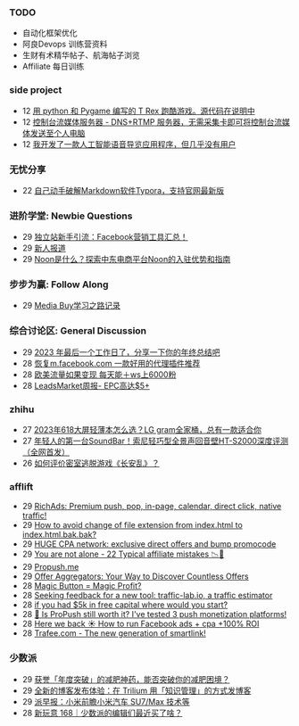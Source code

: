 ### TODO
-  自动化框架优化
-  阿良Devops 训练营资料
-  生财有术精华帖子、航海帖子浏览
-  Affiliate 每日训练

### side project
<!-- sideproject:START -->
-  12 [用 python 和 Pygame 编写的 T Rex 跑酷游戏。源代码在说明中](https://www.youtube.com/watch?v=pZySIXSelCA)
-  12 [控制台流媒体服务器 - DNS+RTMP 服务器，无需采集卡即可将控制台流媒体发送至个人电脑](https://github.com/Aioros/console-streaming-server)
-  12 [我开发了一款人工智能语音导览应用程序，但几乎没有用户](https://www.reddit.com/r/SideProject/comments/18gpp0e/ive_built_an_ai_audio_tour_app_but_have_almost_no/)<!-- sideproject:END -->


### 无忧分享
<!-- ruyo:START -->
-  22 [自己动手破解Markdown软件Typora，支持官网最新版](https://51.ruyo.net/18583.html)<!-- ruyo:END -->

### 进阶学堂: Newbie Questions
<!-- advertcn1:START -->
-  29 [独立站新手引流：Facebook营销工具汇总！](https://www.advertcn.com/thread-113492-1-1.html)
-  29 [新人报道](https://www.advertcn.com/thread-113489-1-1.html)
-  29 [Noon是什么？探索中东电商平台Noon的入驻优势和指南](https://www.advertcn.com/thread-113487-1-1.html)<!-- advertcn1:END -->

### 步步为赢: Follow Along
<!-- advertcn2:START -->
-  29 [Media Buy学习之路记录](https://www.advertcn.com/thread-113493-1-1.html)<!-- advertcn2:END -->

### 综合讨论区: General Discussion
<!-- advertcn3:START -->
-  29 [2023 年最后一个工作日了，分享一下你的年终总结吧](https://www.advertcn.com/thread-113490-1-1.html)
-  28 [恢复m.facebook.com 一款好用的代理插件推荐](https://www.advertcn.com/thread-113485-1-1.html)
-  28 [欧美流量如果变现 每天能＋ws上6000粉](https://www.advertcn.com/thread-113484-1-1.html)
-  28 [LeadsMarket周报- EPC高达$5+](https://www.advertcn.com/thread-113483-1-1.html)<!-- advertcn3:END -->


### zhihu
<!-- zhihu:START -->
-  27 [2023年618大屏轻薄本怎么选？LG gram全家桶，总有一款适合你](http://zhuanlan.zhihu.com/p/632641888?utm_campaign=rss&utm_medium=rss&utm_source=rss&utm_content=title)
-  27 [年轻人的第一台SoundBar！索尼轻巧型全景声回音壁HT-S2000深度评测（全网首发）](http://zhuanlan.zhihu.com/p/630990296?utm_campaign=rss&utm_medium=rss&utm_source=rss&utm_content=title)
-  26 [如何评价密室逃脱游戏《长安乱》？](http://www.zhihu.com/question/563950552/answer/3045961312?utm_campaign=rss&utm_medium=rss&utm_source=rss&utm_content=title)<!-- zhihu:END -->

### afflift
<!-- afflift:START -->
-  29 [RichAds: Premium push, pop, in-page, calendar, direct click, native traffic!](https://afflift.com/f/threads/richads-premium-push-pop-in-page-calendar-direct-click-native-traffic.991/)
-  29 [How to avoid change of file extension from index.html to index.html.bak.bak?](https://afflift.com/f/threads/how-to-avoid-change-of-file-extension-from-index-html-to-index-html-bak-bak.12379/)
-  29 [HUGE CPA network: exclusive direct offers and bump promocode](https://afflift.com/f/threads/huge-cpa-network-exclusive-direct-offers-and-bump-promocode.11077/)
-  29 [You are not alone - 22 Typical affiliate mistakes 📉🥲](https://afflift.com/f/threads/you-are-not-alone-22-typical-affiliate-mistakes-%F0%9F%93%89%F0%9F%A5%B2.8052/)
-  29 [Propush.me](https://afflift.com/f/threads/propush-me.12367/)
-  29 [Offer Aggregators: Your Way to Discover Countless  Offers](https://afflift.com/f/threads/offer-aggregators-your-way-to-discover-countless-offers.12378/)
-  28 [Magic Button = Magic Profit?](https://afflift.com/f/threads/magic-button-magic-profit.12264/)
-  28 [Seeking feedback for a new tool: traffic-lab.io, a traffic estimator](https://afflift.com/f/threads/seeking-feedback-for-a-new-tool-traffic-lab-io-a-traffic-estimator.12301/)
-  28 [if you had $5k in free capital where would you start?](https://afflift.com/f/threads/if-you-had-5k-in-free-capital-where-would-you-start.12370/)
-  28 [🔔 Is ProPush still worth it? I&#39;ve tested 3 push monetization platforms!](https://afflift.com/f/threads/%F0%9F%94%94-is-propush-still-worth-it-ive-tested-3-push-monetization-platforms.12275/)
-  28 [Here we back ☀️ How to run Facebook ads + cpa +100% ROI](https://afflift.com/f/threads/here-we-back-%E2%98%80%EF%B8%8F-how-to-run-facebook-ads-cpa-100-roi.12146/)
-  28 [Trafee.com - The new generation of smartlink!](https://afflift.com/f/threads/trafee-com-the-new-generation-of-smartlink.6265/)<!-- afflift:END -->

### 少数派
<!-- sspai:START -->
-  29 [获誉「年度突破」的减肥神药，能否突破你的减肥困境？](https://sspai.com/post/85443)
-  29 [全新的博客发布体验：在 Trilium 用「知识管理」的方式发博客](https://sspai.com/post/85141)
-  29 [派早报：小米前瞻小米汽车 SU7/Max 技术等](https://sspai.com/post/85436)
-  28 [新玩意 168｜少数派的编辑们最近买了啥？](https://sspai.com/post/85424)<!-- sspai:END -->
